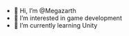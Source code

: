 - 👋 Hi, I’m @Megazarth
- 👀 I’m interested in game development
- 🌱 I’m currently learning Unity

<!---
Megazarth/Megazarth is a ✨ special ✨ repository because its `README.md` (this file) appears on your GitHub profile.
You can click the Preview link to take a look at your changes.
--->
